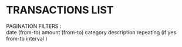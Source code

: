 # TRANSACTIONS LIST

PAGINATION
FILTERS :  
 date (from-to)
amount (from-to)
category
description
repeating (if yes from-to interval )
